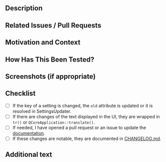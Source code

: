 <!--- We squash and merge pull requests, so the title of the PR will be the title of the merge commit -->
<!--- Please follow https://www.conventionalcommits.org/ in the title --->

## Description

<!--- Describe your changes in detail -->

## Related Issues / Pull Requests

<!--- If your PR fixes/resolves one or more issues, or is related to
    another PR, link to them here. -->
<!--- See: https://docs.GitHub.com/en/free-pro-team@latest/GitHub/managing-your-work-on-GitHub/linking-a-pull-request-to-an-issue#linking-a-pull-request-to-an-issue-using-a-keyword --->

## Motivation and Context

<!--- Why is this change required? What problem does it solve? -->

## How Has This Been Tested?

<!--- Tested on which OS(s)? Tested on light/dark system theme? -->

## Screenshots (if appropriate)

## Checklist

<!--- Go over all the following points, and put an `x` in all
     the boxes that apply. -->
<!--- You can open a pull request before all these are done, but
     they should be done before getting merged. -->

- [ ] If the key of a setting is changed, the `old` attribute is updated or it is
        resolved in SettingsUpdater.
- [ ] If there are changes of the text displayed in the UI, they are wrapped in `tr()`
        or `QCoreApplication::translate()`.
- [ ] If needed, I have opened a pull request or an issue to update the
        [documentation](http://jmuelbert.github.io/jmbde-QT-models/).
- [ ] If these changes are notable, they are documented in
        [CHANGELOG.md](https://github.com/jmuelbert/jmbde-QT-models/blob/master/CHANGELOG.md).

## Additional text

<!--- Anything else you want to say. For example, mention
 the translators if the translations need to be updated. --->
